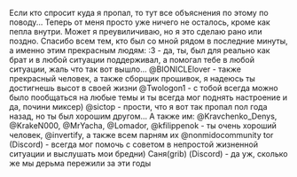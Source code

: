 Если кто спросит куда я пропал, то тут все объяснения по этому по поводу...
Теперь от меня просто уже ничего не осталось, кроме как пепла внутри. Может я преувиличиваю, но я это сделаю рано или поздно.
Спасибо всем тем, кто был со мной рядом в последние минуты, а именно этим прекрасным людям:
:3 - да, ты, был для реально как брат и в любой ситуации поддерживал, а помогал тебе в любой ситуации, жаль что так вот вышло...
@BIONICLElover - также прекрасный человек, а также сборщик прошивок, я надеюсь ты достигнешь высот в своей жизни
@Twologon1 - с тобой всегда можно было пообщаться на любые темы и ты всегда мог поднять настроение и да, почини миксер)
@sictop - прости, что я вот так пропал пол года назад, но ты был хорошим другом...
А также им: @Kravchenko_Denys, @KrakeN000, @MrYacha, @Lomador, @kfilippenok - ты очень хороший человек, @invertify, а также всем парням их @nonmidocommunity
tor (Discord) - всегда мог помочь с советом в непростой жизненной ситуации и выслушать мои бредни)
Саня(grib) (Discord) - да уж, сколько же мы дерьма пережили за эти годы
